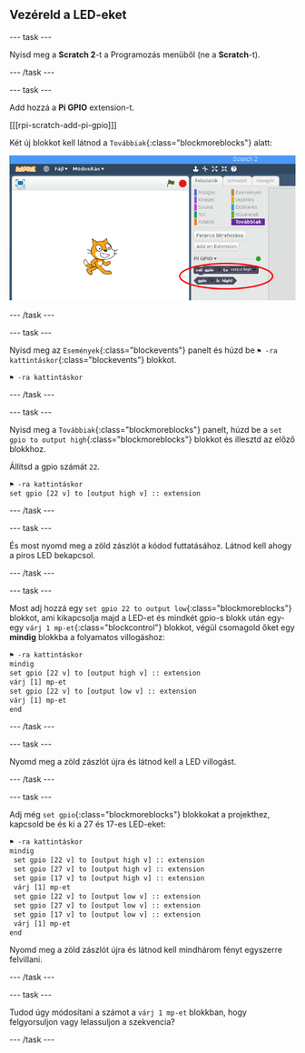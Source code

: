 ## Vezéreld a LED-eket

\--- task \---

Nyisd meg a **Scratch 2**-t a Programozás menüből (ne a **Scratch**-t).

\--- /task \---

\--- task \---

Add hozzá a **Pi GPIO** extension-t.

[[[rpi-scratch-add-pi-gpio]]]

Két új blokkot kell látnod a `Továbbiak`{:class="blockmoreblocks"} alatt:

![pi gpio blocks in ](images/scratch2-1-annotated.png)

\--- /task \---

\--- task \---

Nyisd meg az `Események`{:class="blockevents"} panelt és húzd be `⚑ -ra kattintáskor`{:class="blockevents"} blokkot.

```blocks
⚑ -ra kattintáskor
```

\--- /task \---

\--- task \---

Nyisd meg a `Továbbiak`{:class="blockmoreblocks"} panelt, húzd be a `set gpio to output high`{:class="blockmoreblocks"} blokkot és illesztd az előző blokkhoz.

Állítsd a gpio számát `22`.

```blocks
⚑ -ra kattintáskor
set gpio [22 v] to [output high v] :: extension
```

\--- /task \---

\--- task \---

És most nyomd meg a zöld zászlót a kódod futtatásához. Látnod kell ahogy a piros LED bekapcsol.

\--- /task \---

\--- task \---

Most adj hozzá egy `set gpio 22 to output low`{:class="blockmoreblocks"} blokkot, ami kikapcsolja majd a LED-et és mindkét gpio-s blokk után egy-egy `várj 1 mp-et`{:class="blockcontrol"} blokkot, végül csomagold őket egy **mindig** blokkba a folyamatos villogáshoz:

```blocks
⚑ -ra kattintáskor
mindig 
set gpio [22 v] to [output high v] :: extension
várj [1] mp-et
set gpio [22 v] to [output low v] :: extension
várj [1] mp-et
end
```

\--- /task \---

\--- task \---

Nyomd meg a zöld zászlót újra és látnod kell a LED villogást.

\--- /task \---

\--- task \---

Adj még `set gpio`{:class="blockmoreblocks"} blokkokat a projekthez, kapcsold be és ki a 27 és 17-es LED-eket:

```blocks
⚑ -ra kattintáskor
mindig 
 set gpio [22 v] to [output high v] :: extension
 set gpio [27 v] to [output high v] :: extension
 set gpio [17 v] to [output high v] :: extension
 várj [1] mp-et
 set gpio [22 v] to [output low v] :: extension
 set gpio [27 v] to [output low v] :: extension
 set gpio [17 v] to [output low v] :: extension
 várj [1] mp-et
end
```

Nyomd meg a zöld zászlót újra és látnod kell mindhárom fényt egyszerre felvillani.

\--- /task \---

\--- task \---

Tudod úgy módosítani a számot a `várj 1 mp-et` blokkban, hogy felgyorsuljon vagy lelassuljon a szekvencia?

\--- /task \---